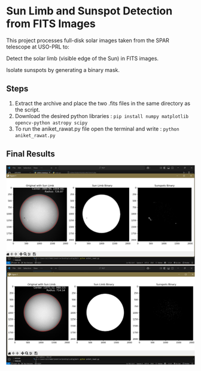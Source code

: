 # Sun Limb and Sunspot Detection from FITS Images
This project processes full-disk solar images taken from the SPAR telescope at USO-PRL to:

Detect the solar limb (visible edge of the Sun) in FITS images.

Isolate sunspots by generating a binary mask.

## Steps 
1. Extract the archive and place the two .fits files in the same directory as the script.
2. Download the desired python libraries : 
`pip install numpy matplotlib opencv-python astropy scipy`
3. To run the aniket_rawat.py file open the terminal and write : `python aniket_rawat.py`

## Final Results 
![Limb Detection](Figure_1.png)
![Sunspots Mask](Figure_2.png)
